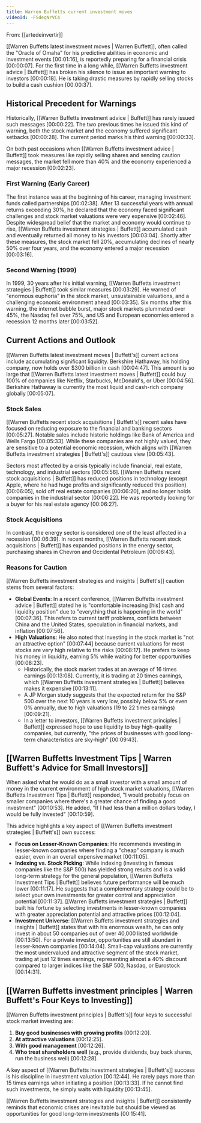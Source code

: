 ```yaml
---
title: Warren Buffetts current investment moves
videoId: -FSdeqNrVC4
---
```


From: [[artedeinvertir]] <br/> 

[[Warren Buffetts latest investment moves | Warren Buffett]], often called the "Oracle of Omaha" for his predictive abilities in economic and investment events <a class="yt-timestamp" data-t="00:01:16">[00:01:16]</a>, is reportedly preparing for a financial crisis <a class="yt-timestamp" data-t="00:00:07">[00:00:07]</a>. For the first time in a long while, [[Warren Buffetts investment advice | Buffett]] has broken his silence to issue an important warning to investors <a class="yt-timestamp" data-t="00:00:18">[00:00:18]</a>. He is taking drastic measures by rapidly selling stocks to build a cash cushion <a class="yt-timestamp" data-t="00:00:37">[00:00:37]</a>.

## Historical Precedent for Warnings

Historically, [[Warren Buffetts investment advice | Buffett]] has rarely issued such messages <a class="yt-timestamp" data-t="00:00:22">[00:00:22]</a>. The two previous times he issued this kind of warning, both the stock market and the economy suffered significant setbacks <a class="yt-timestamp" data-t="00:00:28">[00:00:28]</a>. The current period marks his third warning <a class="yt-timestamp" data-t="00:00:33">[00:00:33]</a>.

On both past occasions when [[Warren Buffetts investment advice | Buffett]] took measures like rapidly selling shares and sending caution messages, the market fell more than 40% and the economy experienced a major recession <a class="yt-timestamp" data-t="00:02:23">[00:02:23]</a>.

### First Warning (Early Career)
The first instance was at the beginning of his career, managing investment funds called partnerships <a class="yt-timestamp" data-t="00:02:38">[00:02:38]</a>. After 13 successful years with annual returns exceeding 30%, he declared that the economy faced significant challenges and stock market valuations were very expensive <a class="yt-timestamp" data-t="00:02:46">[00:02:46]</a>. Despite widespread belief that the market and economy would continue to rise, [[Warren Buffetts investment strategies | Buffett]] accumulated cash and eventually returned all money to his investors <a class="yt-timestamp" data-t="00:03:04">[00:03:04]</a>. Shortly after these measures, the stock market fell 20%, accumulating declines of nearly 50% over four years, and the economy entered a major recession <a class="yt-timestamp" data-t="00:03:16">[00:03:16]</a>.

### Second Warning (1999)
In 1999, 30 years after his initial warning, [[Warren Buffetts investment strategies | Buffett]] took similar measures <a class="yt-timestamp" data-t="00:03:29">[00:03:29]</a>. He warned of "enormous euphoria" in the stock market, unsustainable valuations, and a challenging economic environment ahead <a class="yt-timestamp" data-t="00:03:35">[00:03:35]</a>. Six months after this warning, the internet bubble burst, major stock markets plummeted over 45%, the Nasdaq fell over 75%, and US and European economies entered a recession 12 months later <a class="yt-timestamp" data-t="00:03:52">[00:03:52]</a>.

## Current Actions and Outlook

[[Warren Buffetts latest investment moves | Buffett's]] current actions include accumulating significant liquidity. Berkshire Hathaway, his holding company, now holds over $300 billion in cash <a class="yt-timestamp" data-t="00:04:47">[00:04:47]</a>. This amount is so large that [[Warren Buffetts latest investment moves | Buffett]] could buy 100% of companies like Netflix, Starbucks, McDonald's, or Uber <a class="yt-timestamp" data-t="00:04:56">[00:04:56]</a>. Berkshire Hathaway is currently the most liquid and cash-rich company globally <a class="yt-timestamp" data-t="00:05:07">[00:05:07]</a>.

### Stock Sales
[[Warren Buffetts recent stock acquisitions | Buffett's]] recent sales have focused on reducing exposure to the financial and banking sectors <a class="yt-timestamp" data-t="00:05:27">[00:05:27]</a>. Notable sales include historic holdings like Bank of America and Wells Fargo <a class="yt-timestamp" data-t="00:05:33">[00:05:33]</a>. While these companies are not highly valued, they are sensitive to a potential economic recession, which aligns with [[Warren Buffetts investment strategies | Buffett's]] cautious view <a class="yt-timestamp" data-t="00:05:43">[00:05:43]</a>.

Sectors most affected by a crisis typically include financial, real estate, technology, and industrial sectors <a class="yt-timestamp" data-t="00:05:56">[00:05:56]</a>. [[Warren Buffetts recent stock acquisitions | Buffett]] has reduced positions in technology (except Apple, where he had huge profits and significantly reduced this position) <a class="yt-timestamp" data-t="00:06:05">[00:06:05]</a>, sold off real estate companies <a class="yt-timestamp" data-t="00:06:20">[00:06:20]</a>, and no longer holds companies in the industrial sector <a class="yt-timestamp" data-t="00:06:22">[00:06:22]</a>. He was reportedly looking for a buyer for his real estate agency <a class="yt-timestamp" data-t="00:06:27">[00:06:27]</a>.

### Stock Acquisitions
In contrast, the energy sector is considered one of the least affected in a recession <a class="yt-timestamp" data-t="00:06:39">[00:06:39]</a>. In recent months, [[Warren Buffetts recent stock acquisitions | Buffett]] has expanded positions in the energy sector, purchasing shares in Chevron and Occidental Petroleum <a class="yt-timestamp" data-t="00:06:43">[00:06:43]</a>.

### Reasons for Caution
[[Warren Buffetts investment strategies and insights | Buffett's]] caution stems from several factors:
*   **Global Events**: In a recent conference, [[Warren Buffetts investment advice | Buffett]] stated he is "comfortable increasing [his] cash and liquidity position" due to "everything that is happening in the world" <a class="yt-timestamp" data-t="00:07:36">[00:07:36]</a>. This refers to current tariff problems, conflicts between China and the United States, speculation in financial markets, and inflation <a class="yt-timestamp" data-t="00:07:56">[00:07:56]</a>.
*   **High Valuations**: He also noted that investing in the stock market is "not an attractive option" <a class="yt-timestamp" data-t="00:07:44">[00:07:44]</a> because current valuations for most stocks are very high relative to the risks <a class="yt-timestamp" data-t="00:08:17">[00:08:17]</a>. He prefers to keep his money in liquidity, earning 5% while waiting for better opportunities <a class="yt-timestamp" data-t="00:08:23">[00:08:23]</a>.
    *   Historically, the stock market trades at an average of 16 times earnings <a class="yt-timestamp" data-t="00:13:08">[00:13:08]</a>. Currently, it is trading at 20 times earnings, which [[Warren Buffetts investment strategies | Buffett]] believes makes it expensive <a class="yt-timestamp" data-t="00:13:11">[00:13:11]</a>.
    *   A JP Morgan study suggests that the expected return for the S&P 500 over the next 10 years is very low, possibly below 5% or even 0% annually, due to high valuations (19 to 22 times earnings) <a class="yt-timestamp" data-t="00:09:21">[00:09:21]</a>.
    *   In a letter to investors, [[Warren Buffetts investment principles | Buffett]] expressed hope to use liquidity to buy high-quality companies, but currently, "the prices of businesses with good long-term characteristics are sky-high" <a class="yt-timestamp" data-t="00:09:43">[00:09:43]</a>.

## [[Warren Buffetts Investment Tips | Warren Buffett's Advice for Small Investors]]

When asked what he would do as a small investor with a small amount of money in the current environment of high stock market valuations, [[Warren Buffetts Investment Tips | Buffett]] responded, "I would probably focus on smaller companies where there's a greater chance of finding a good investment" <a class="yt-timestamp" data-t="00:10:53">[00:10:53]</a>. He added, "If I had less than a million dollars today, I would be fully invested" <a class="yt-timestamp" data-t="00:10:59">[00:10:59]</a>.

This advice highlights a key aspect of [[Warren Buffetts investment strategies | Buffett's]] own success:
*   **Focus on Lesser-Known Companies**: He recommends investing in lesser-known companies where finding a "cheap" company is much easier, even in an overall expensive market <a class="yt-timestamp" data-t="00:11:05">[00:11:05]</a>.
*   **Indexing vs. Stock Picking**: While indexing (investing in famous companies like the S&P 500) has yielded strong results and is a valid long-term strategy for the general population, [[Warren Buffetts Investment Tips | Buffett]] believes future performance will be much lower <a class="yt-timestamp" data-t="00:11:17">[00:11:17]</a>. He suggests that a complementary strategy could be to select your own investments for greater control and appreciation potential <a class="yt-timestamp" data-t="00:11:37">[00:11:37]</a>. [[Warren Buffetts investment strategies | Buffett]] built his fortune by selecting investments in lesser-known companies with greater appreciation potential and attractive prices <a class="yt-timestamp" data-t="00:12:04">[00:12:04]</a>.
*   **Investment Universe**: [[Warren Buffetts investment strategies and insights | Buffett]] states that with his enormous wealth, he can only invest in about 50 companies out of over 40,000 listed worldwide <a class="yt-timestamp" data-t="00:13:50">[00:13:50]</a>. For a private investor, opportunities are still abundant in lesser-known companies <a class="yt-timestamp" data-t="00:14:04">[00:14:04]</a>. Small-cap valuations are currently the most undervalued and attractive segment of the stock market, trading at just 12 times earnings, representing almost a 40% discount compared to larger indices like the S&P 500, Nasdaq, or Eurostock <a class="yt-timestamp" data-t="00:14:31">[00:14:31]</a>.

## [[Warren Buffetts investment principles | Warren Buffett's Four Keys to Investing]]

[[Warren Buffetts investment principles | Buffett's]] four keys to successful stock market investing are:
1.  **Buy good businesses with growing profits** <a class="yt-timestamp" data-t="00:12:20">[00:12:20]</a>.
2.  **At attractive valuations** <a class="yt-timestamp" data-t="00:12:25">[00:12:25]</a>.
3.  **With good management** <a class="yt-timestamp" data-t="00:12:26">[00:12:26]</a>.
4.  **Who treat shareholders well** (e.g., provide dividends, buy back shares, run the business well) <a class="yt-timestamp" data-t="00:12:28">[00:12:28]</a>.

A key aspect of [[Warren Buffetts investment strategies | Buffett's]] success is his discipline in investment valuation <a class="yt-timestamp" data-t="00:12:44">[00:12:44]</a>. He rarely pays more than 15 times earnings when initiating a position <a class="yt-timestamp" data-t="00:13:33">[00:13:33]</a>. If he cannot find such investments, he simply waits with liquidity <a class="yt-timestamp" data-t="00:13:45">[00:13:45]</a>.

[[Warren Buffetts investment strategies and insights | Buffett]] consistently reminds that economic crises are inevitable but should be viewed as opportunities for good long-term investments <a class="yt-timestamp" data-t="00:15:41">[00:15:41]</a>.